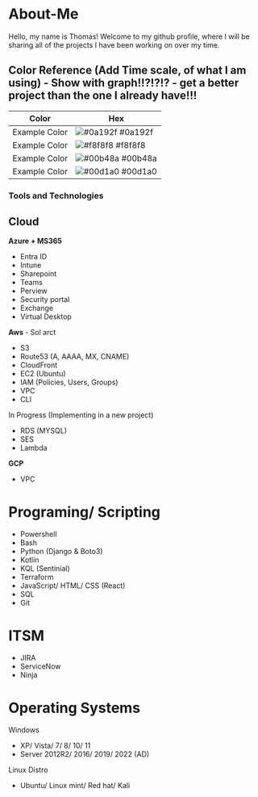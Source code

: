 # About-Me
Hello, my name is Thomas! 
Welcome to my github profile, where I will be sharing all of the projects I have been working on over my time.


## Color Reference (Add Time scale, of what I am using) - Show with graph!!?!?!? - get a better project than the one I already have!!!
| Color             | Hex                                                                |
| ----------------- | ------------------------------------------------------------------ |
| Example Color | ![#0a192f](https://via.placeholder.com/10/0a192f?text=+) #0a192f |
| Example Color | ![#f8f8f8](https://via.placeholder.com/10/f8f8f8?text=+) #f8f8f8 |
| Example Color | ![#00b48a](https://via.placeholder.com/10/00b48a?text=+) #00b48a |
| Example Color | ![#00d1a0](https://via.placeholder.com/10/00b48a?text=+) #00d1a0 |


### Tools and Technologies

## Cloud

**Azure + MS365**
- Entra ID
- Intune
- Sharepoint
- Teams
- Perview
- Security portal
- Exchange
- Virtual Desktop

**Aws** - Sol arct
- S3
- Route53 (A, AAAA, MX, CNAME)
- CloudFront
- EC2 (Ubuntu)
- IAM (Policies, Users, Groups)
- VPC
- CLI

In Progress (Implementing in a new project)
- RDS (MYSQL)
- SES
- Lambda

**GCP**
- VPC

# Programing/ Scripting

- Powershell
- Bash
- Python (Django & Boto3)
- Kotlin
- KQL (Sentinial)
- Terraform
- JavaScript/ HTML/ CSS (React)
- SQL
- Git

# ITSM
- JIRA
- ServiceNow
- Ninja

# Operating Systems

Windows
- XP/ Vista/ 7/ 8/ 10/ 11
- Server 2012R2/ 2016/ 2019/ 2022 (AD)

Linux Distro
- Ubuntu/ Linux mint/ Red hat/ Kali
